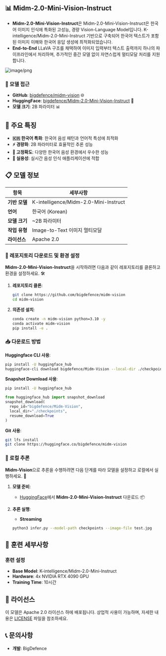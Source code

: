 ## 📊 Midm-2.0-Mini-Vision-Instruct

- **Midm-2.0-Mini-Vision-Instruct**은 Midm-2.0-Mini-Vision-Instruct은 한국어 이미지 인식에 특화된 고성능, 경량 Vision-Language Model입니다. K-intelligence/Midm-2.0-Mini-Instruct 기반으로 구축되어 한국어 텍스트가 포함된 이미지 이해와 한국어 응답 생성에 최적화되었습니다.
- **End-to-End** LLaVA 구조를 채택하여 이미지 입력부터 텍스트 출력까지 하나의 파이프라인에서 처리하며, 추가적인 중간 모델 없이 자연스럽게 멀티모달 처리를 지원합니다.


![image/png](https://cdn-uploads.huggingface.co/production/uploads/653494138bde2fae198fe89e/NAGzLbylQfYIJN-JI4NBN.png)

### 📂 모델 접근
- **GitHub**: [bigdefence/midm-vision](https://github.com/bigdefence/midm-vision) 🌐
- **HuggingFace**: [bigdefence/Midm-2.0-Mini-Vision-Instruct](https://huggingface.co/bigdefence/Midm-2.0-Mini-Vision-Instruct) 🤗
- **모델 크기**: 2B 파라미터 📊

## 🌟 주요 특징

- **🇰🇷 한국어 특화**: 한국어 음성 패턴과 언어적 특성에 최적화
- **⚡ 경량화**: 2B 파라미터로 효율적인 추론 성능
- **🎯 고정확도**: 다양한 한국어 음성 환경에서 우수한 성능
- **🔧 실용성**: 실시간 음성 인식 애플리케이션에 적합

## 📋 모델 정보

| 항목 | 세부사항 |
|------|----------|
| **기반 모델** | K-intelligence/Midm-2.0-Mini-Instruct |
| **언어** | 한국어 (Korean) |
| **모델 크기** | ~2B 파라미터 |
| **작업 유형** | Image-to-Text 이미지 멀티모달 |
| **라이선스** | Apache 2.0 |

### 🔧 레포지토리 다운로드 및 환경 설정

**Midm-2.0-Mini-Vision-Instruct**을 시작하려면 다음과 같이 레포지토리를 클론하고 환경을 설정하세요. 🛠️

1. **레포지토리 클론**:
   ```bash
   git clone https://github.com/bigdefence/midm-vision
   cd midm-vision
   ```

2. **의존성 설치**:
   ```bash
   conda create -n midm-vision python=3.10 -y
   conda activate midm-vision
   pip install -e .
   ```

### 📥 다운로드 방법

**Huggingface CLI 사용**:
```bash
pip install -U huggingface_hub
huggingface-cli download bigdefence/Midm-Vision --local-dir ./checkpoints
```

**Snapshot Download 사용**:
```bash
pip install -U huggingface_hub
```
```python
from huggingface_hub import snapshot_download
snapshot_download(
  repo_id="bigdefence/Midm-Vision",
  local_dir="./checkpoints",
  resume_download=True
)
```

**Git 사용**:
```bash
git lfs install
git clone https://huggingface.co/bigdefence/midm-vision
```

### 🔄 로컬 추론

**Midm-Vision**으로 추론을 수행하려면 다음 단계를 따라 모델을 설정하고 로컬에서 실행하세요. 📡

1. **모델 준비**:
   - [HuggingFace](https://huggingface.co/bigdefence/Midm-2.0-Mini-Vision-Instruct)에서 **Midm-2.0-Mini-Vision-Instruct** 다운로드 📦

2. **추론 실행**:
     - **Streaming**
     ```bash
     python3 infer.py --model-path checkpoints --image-file test.jpg
     ```

## 🔧 훈련 세부사항

### 훈련 설정
- **Base Model**: K-intelligence/Midm-2.0-Mini-Instruct
- **Hardware**: 4x NVIDIA RTX 4090 GPU
- **Training Time**: 10시간

## 📜 라이선스

이 모델은 Apache 2.0 라이선스 하에 배포됩니다. 상업적 사용이 가능하며, 자세한 내용은 [LICENSE](LICENSE) 파일을 참조하세요.


## 📞 문의사항

- **개발**: BigDefence
